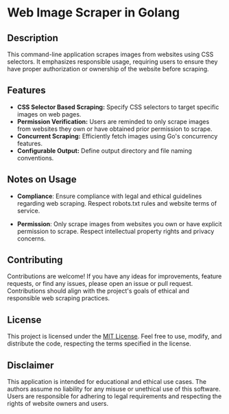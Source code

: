 # Web Image Scraper in Golang

## Description
This command-line application scrapes images from websites using CSS selectors. It emphasizes responsible usage, requiring users to ensure they have proper authorization or ownership of the website before scraping.

## Features
- **CSS Selector Based Scraping:** Specify CSS selectors to target specific images on web pages.
- **Permission Verification:** Users are reminded to only scrape images from websites they own or have obtained prior permission to scrape.
- **Concurrent Scraping:** Efficiently fetch images using Go's concurrency features.
- **Configurable Output:** Define output directory and file naming conventions.
## Notes on Usage

- **Compliance**: Ensure compliance with legal and ethical guidelines regarding web scraping. Respect robots.txt rules and website terms of service.
  
- **Permission**: Only scrape images from websites you own or have explicit permission to scrape. Respect intellectual property rights and privacy concerns.
  

## Contributing

Contributions are welcome! If you have any ideas for improvements, feature requests, or find any issues, please open an issue or pull request. Contributions should align with the project's goals of ethical and responsible web scraping practices.

## License

This project is licensed under the [MIT License](LICENSE). Feel free to use, modify, and distribute the code, respecting the terms specified in the license.

## Disclaimer

This application is intended for educational and ethical use cases. The authors assume no liability for any misuse or unethical use of this software. Users are responsible for adhering to legal requirements and respecting the rights of website owners and users.
